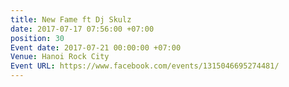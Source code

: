 ```yaml
---
title: New Fame ft Dj Skulz
date: 2017-07-17 07:56:00 +07:00
position: 30
Event date: 2017-07-21 00:00:00 +07:00
Venue: Hanoi Rock City
Event URL: https://www.facebook.com/events/1315046695274481/
---
```


